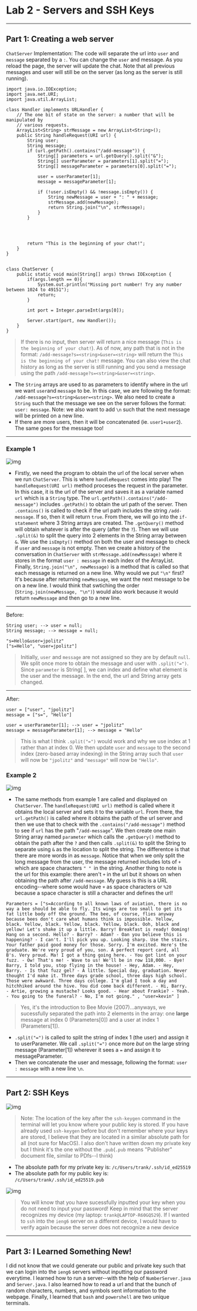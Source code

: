 # Lab 2 - Servers and SSH Keys
---
## Part 1: Creating a web server
`ChatServer` Implementation: The code will separate the url into `user` and `message` separated by a `:`. You can change the `user` and message. As you reload the page, the server will update the chat. Note that all previous messages and user will still be on the server (as long as the server is still running).
```
import java.io.IOException;
import java.net.URI;
import java.util.ArrayList;

class Handler implements URLHandler {
    // The one bit of state on the server: a number that will be manipulated by
    // various requests.
    ArrayList<String> strMessage = new ArrayList<String>();
    public String handleRequest(URI url) {
        String user;
        String message;
        if (url.getPath().contains("/add-message")) {
            String[] parameters = url.getQuery().split("&");
            String[] userParameter = parameters[1].split("=");
            String[] messageParameter = parameters[0].split("=");

            user = userParameter[1];
            message = messageParameter[1];

            if (!user.isEmpty() && !message.isEmpty()) {
                String newMessage = user + ": " + message;
                strMessage.add(newMessage);
                return String.join("\n", strMessage);
            }
        }

            
           
        
        return "This is the beginning of your chat!";
    }
}


class ChatServer {
    public static void main(String[] args) throws IOException {
        if(args.length == 0){
            System.out.println("Missing port number! Try any number between 1024 to 49151");
            return;
        }

        int port = Integer.parseInt(args[0]);

        Server.start(port, new Handler());
    }
}
```
> If there is no input, then server will return a nice message (`This is the beginning of your chat!`). As of now, any path that is not in the format: `/add-message?s=<string>&user=<string>` will return the `This is the beginning of your chat!` message. You can also view the chat history as long as the server is still running and you send a message using the path `/add-message?s=<string>&user=<string>`.

- The `String` arrays are used to as parameters to identify where in the url we want `user`and `message` to be. In this case, we are following the format: `/add-message?s=<string>&user=<string>`. We also need to create a `String` such that the message we see on the server follows the format: `user: message`. Note: we also want to add `\n` such that the next message will be printed on a new line.
- If there are more users, then it will be concatenated (ie. `user1+user2`). The same goes for the message too!
---
### Example 1
![img](ChatServerMessage_1.png)
- Firstly, we need the program to obtain the url of the local server when we run `ChatServer`. This is where `handleRequest` comes into play! The `handleRequest(URI url)` method proceses the request in the parameter. In this case, it is the url of the server and saves it as a variable named `url` which is a `String` type. The `url.getPath().contains("/add-message")` includes `.getPath()` to obtain the url path of the server. Then `.contains()` is called to check if the url path includes the string `/add-message`. If so, then it will return `true`. From there, we will go into the `if-statement` where 3 String arrays are created. The `.getQuery()` method will obtain whatever is after the query (after the `?`). Then we will use `.split(&)` to split the query into 2 elements in the String array between `&`. We use the `isEmpty()` method on both the user and message to check if `user` and `message` is not empty. Then we create a history of the conversation in `ChatServer` with `strMessage.add(newMessage)` where it stores in the format `user : message` in each index of the ArrayList. Finally, `String.join("\n", newMessage)` is a method that is called so that each message is returned on a new line. Why would we put `"\n"` first? It's because after returning `newMessage`, we want the next message to be on a new line. I would think that swtiching the order (`String.join(newMessage, "\n")`) would also work because it would return `newMessage` and then go to a new line.
---
Before:
```
String user; --> user = null;
String message; --> message = null;

"s=Hello&user=jpolitz"
["s=Hello", "user=jpolitz"]
```
> Initially, `user` and `message` are not assigned so they are by default `null`. We split once more to obtain the message and user with `.split("=")`. Since `parameter` is String[ ], we can index and define what element is the user and the message. In the end, the url and String array gets changed.
---
After:
```
user = ["user", "jpolitz"]
message = ["s=", "Hello"]

user = userParameter[1]; --> user = "jpolitz"
message = messageParameter[1]; --> message = "Hello"
```
> This is what I think `.split("=")` would work and why we use index at 1 rather than at index 0. We then update `user` and `message` to the second index (zero-based array indexing) in the String array such that `user` will now be `"jpolitz"` and `"message"` will now be `"Hello"`. 

### Example 2
![img](ChatServerMessage_2.png)
- The same methods from example 1 are called and displayed on `ChatServer`. The `handleRequest(URI url)` method is called where it obtains the local server and sets it to the variable `url`. From there, the `url.getPath()` is called where it obtains the path of the url server and then we use that to check with the `.contains("/add-message")` method to see if `url` has the path "`/add-message`". We then create one main String array named `parameter` which calls the `.getQuery()` method to obtain the path after the `?` and then calls `.split(&)` to split the String to separate using `&` as the location to split the string. The differentce is that there are more words in as `message`. Notice that when we only split the long message from the user, the message returned includes lots of `+` which are space characters `" " `in the string. Another thing to note is the url for this example: there aren't `+` in the url but it shows on when obtaining the path after `/add-message`. My guess is this is a URL encoding--where some would have `+` as space characters or `%20` because a space character is still a character and defines the url!
```
Parameters = ["s=According to all known laws of aviation, there is no way a bee should be able to fly. Its wings are too small to get its fat little body off the ground. The bee, of course, flies anyway because bees don't care what humans think is impossible. Yellow, black. Yellow, black. Yellow, black. Yellow, black. Ooh, black and yellow! Let's shake it up a little. Barry! Breakfast is ready! Ooming! Hang on a second. Hello? - Barry? - Adam? - Oan you believe this is happening? - I can't. I'll pick you up. Looking sharp. Use the stairs. Your father paid good money for those. Sorry. I'm excited. Here's the graduate. We're very proud of you, son. A perfect report card, all B's. Very proud. Ma! I got a thing going here. - You got lint on your fuzz. - Ow! That's me! - Wave to us! We'll be in row 118,000. - Bye! Barry, I told you, stop flying in the house! - Hey, Adam. - Hey, Barry. - Is that fuzz gel? - A little. Special day, graduation. Never thought I'd make it. Three days grade school, three days high school. Those were awkward. Three days college. I'm glad I took a day and hitchhiked around the hive. You did come back different. - Hi, Barry. - Artie, growing a mustache? Looks good. - Hear about Frankie? - Yeah. - You going to the funeral? - No, I'm not going." , "user=kevin" ] 
```
> Yes, it's the introduction to Bee Movie (2007)...anyways, we sucessfully separated the path into 2 elements in the array: one **large** message at index 0 (Parameters[0]) and a user at index 1 (Parameters[1]).
- `.split("=")` is called to split the string of index 1 (the user) and assign it to userParameter. We call `.split("=")` once more *but* on the large string message (Parameter[1]) wherever it sees a `=` and assign it to messageParameter.
- Then we concatenate the user and message, following the format: `user : message` with a new line `\n`.
---
## Part 2: SSH Keys
![img](terminal_keys.png)
> Note: The location of the key after the `ssh-keygen` command in the terminal will let you know where your public key is stored. If you have already used `ssh-keygen` before but don't remember where your keys are stored, I believe that they are located in a similar absolute path for all (not sure for MacOS). I also don't have written down my private key but I think it's the one without the `.pub`(`.pub` means "Publisher" document file, similar to PDfs--I think)

- The absolute path for my private key is: `/c/Users/trank/.ssh/id_ed25519`
- The absolute path for my public key is: `/c/Users/trank/.ssh/id_ed25519.pub`

![img](terminal_interaction.png)
> You will know that you have sucessfully inputted your key when you do not need to input your password! Keep in mind that the server recognizes my device (my laptop: `trank@LAPTOP-R60GQ529`). If I wanted to `ssh` into the `ieng6` server on a different device, I would have to verify again because the server does not recognize a new device

---
## Part 3: I Learned Something New!
I did not know that we could generate our public and private key such that we can login into the `ieng6` servers without inputting our password everytime. I learned how to run a server--with the help of `NumberServer.java` and `Server.java`. I also learned how to read a url and that the bunch of random characters, numbers, and symbols sent information to the webpage. Finally, I learned that `bash` and `powershell` are two unique terminals.
